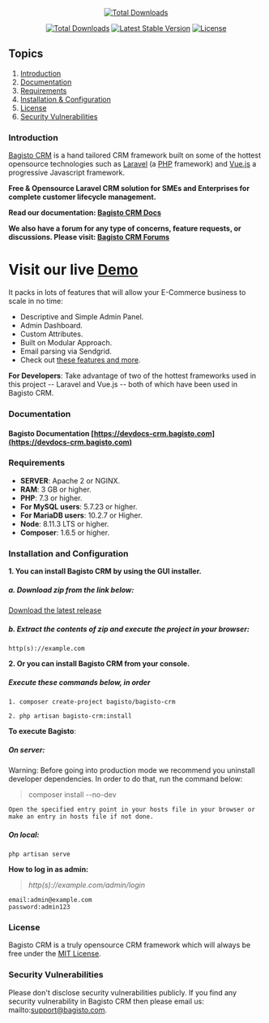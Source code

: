 <p align="center">
<a href="http://crm.bagisto.com"><img src="https://bagisto.com/wp-content/themes/bagisto/images/logo.png" alt="Total Downloads"></a>
</p>

<p align="center">
<a href="https://packagist.org/packages/bagisto/bagisto-crm"><img src="https://poser.pugx.org/bagisto/bagisto-crm/d/total.svg" alt="Total Downloads"></a>
<a href="https://packagist.org/packages/bagisto/bagisto-crm"><img src="https://poser.pugx.org/bagisto/bagisto-crm/v/stable.svg" alt="Latest Stable Version"></a>
<a href="https://packagist.org/packages/bagisto/bagisto-crm"><img src="https://poser.pugx.org/bagisto/bagisto-crm/license.svg" alt="License"></a>
</p>

## Topics
1. [Introduction](#introduction)
2. [Documentation](#documentation)
3. [Requirements](#requirements)
4. [Installation & Configuration](#installation-and-configuration)
5. [License](#license)
6. [Security Vulnerabilities](#security-vulnerabilities)

### Introduction

[Bagisto CRM](https://crm.bagisto.com) is a hand tailored CRM framework built on some of the hottest opensource technologies
such as [Laravel](https://laravel.com) (a [PHP](https://secure.php.net/) framework) and [Vue.js](https://vuejs.org)
a progressive Javascript framework.

**Free & Opensource Laravel CRM solution for SMEs and Enterprises for complete customer lifecycle management.**

**Read our documentation: [Bagisto CRM Docs](https://devdocs-crm.bagisto.com/)**

**We also have a forum for any type of concerns, feature requests, or discussions. Please visit: [Bagisto CRM Forums](https://forums.bagisto.com/)**

# Visit our live [Demo](https://crm.bagisto.com)

It packs in lots of features that will allow your E-Commerce business to scale in no time:

* Descriptive and Simple Admin Panel.
* Admin Dashboard.
* Custom Attributes.
* Built on Modular Approach.
* Email parsing via Sendgrid.
* Check out [these features and more](https://bagisto.com/features/).

**For Developers**:
Take advantage of two of the hottest frameworks used in this project -- Laravel and Vue.js -- both of which have been used in Bagisto CRM.

### Documentation

#### Bagisto Documentation [https://devdocs-crm.bagisto.com](https://devdocs-crm.bagisto.com)

### Requirements

* **SERVER**: Apache 2 or NGINX.
* **RAM**: 3 GB or higher.
* **PHP**: 7.3 or higher.
* **For MySQL users**: 5.7.23 or higher.
* **For MariaDB users**: 10.2.7 or Higher.
* **Node**: 8.11.3 LTS or higher.
* **Composer**: 1.6.5 or higher.

### Installation and Configuration

**1. You can install Bagisto CRM by using the GUI installer.**

##### a. Download zip from the link below:

[Download the latest release](https://github.com/bagisto/bagisto-crm/releases/latest)

##### b. Extract the contents of zip and execute the project in your browser:

~~~
http(s)://example.com
~~~

**2. Or you can install Bagisto CRM from your console.**

##### Execute these commands below, in order

~~~
1. composer create-project bagisto/bagisto-crm
~~~

~~~
2. php artisan bagisto-crm:install
~~~

**To execute Bagisto**:

##### On server:

Warning: Before going into production mode we recommend you uninstall developer dependencies.
In order to do that, run the command below:

> composer install --no-dev

~~~
Open the specified entry point in your hosts file in your browser or make an entry in hosts file if not done.
~~~

##### On local:

~~~
php artisan serve
~~~


**How to log in as admin:**

> *http(s)://example.com/admin/login*

~~~
email:admin@example.com
password:admin123
~~~


### License
Bagisto CRM is a truly opensource CRM framework which will always be free under the [MIT License](https://github.com/bagisto/bagisto-crm/blob/master/LICENSE).

### Security Vulnerabilities
Please don't disclose security vulnerabilities publicly. If you find any security vulnerability in Bagisto CRM then please email us: mailto:support@bagisto.com.